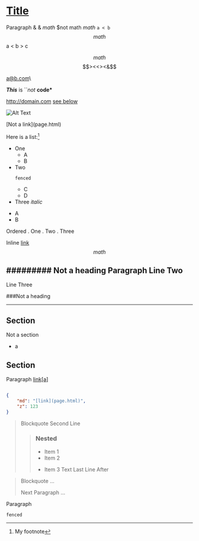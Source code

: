 [Title](link.html)
==================
Paragraph & &amp; $math$ $not math $math$ ``a < b``
$$ math $$
a < b > c

$$ math $$
$$><<><&$$

<a@b.com>\

***This*** is ``*not* **code\***

<http://domain.com> [see below](#foot)

![Alt Text](image.png)

\[Not a link](page.html)

Here is a list:[^foot]
* One
  * A
  * B
* Two
  ```
  fenced
  ```
  - C
  - D
* Three
*italic*
- A
- B

Ordered
. One
. Two
. Three

Inline <a href="page.html">link</a>
$$
math $$

######### Not a heading
Paragraph
Line Two
---
Line Three

###Not a heading


---

Section
-------
Not a section
- a

## Section
Paragraph [link[a]](page(pa(r)en).html)

```json

{
    "md": "[link](page.html)",
    "z": 123
}

```
> Blockquote
> Second Line
> > ### Nested
> > * Item 1
> > * Item 2
> > - Item 3
> > Text
> Last Line
After

> Blockquote
> ...
>
> Next Paragraph
> ...

Paragraph
```
fenced
```

[^foot]: My footnote
